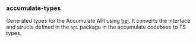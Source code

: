 ### accumulate-types

Generated types for the Accumulate API using  [bel](https://github.com/csweichel/bel). It converts the interface and structs defined in the `api` package in the accumulate codebase to TS types.